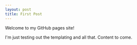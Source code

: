 ```yaml
---
layout: post
title: First Post
---
```


Welcome to my GitHub pages site!

I'm just testing out the templating and all that. Content to come.
